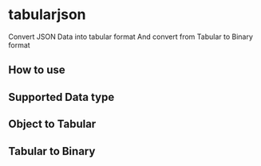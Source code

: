 # tabularjson
Convert JSON Data into tabular format And convert from Tabular to Binary format

## How to use

## Supported Data type

## Object to Tabular

## Tabular to Binary